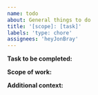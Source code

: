 ```yaml
---
name: todo
about: General things to do
title: '[scope]: [task]'
labels: 'type: chore'
assignees: 'heyJonBray'
---
```


**Task to be completed:**

**Scope of work:**

**Additional context:**
